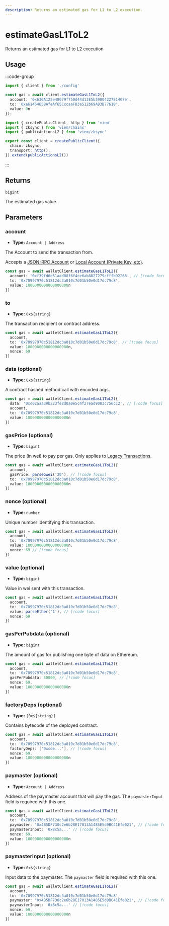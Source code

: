 ```yaml
---
description: Returns an estimated gas for L1 to L2 execution.
---
```


# estimateGasL1ToL2

Returns an estimated gas for L1 to L2 execution

## Usage

:::code-group
```ts [example.ts]
import { client } from './config'

const gas = await client.estimateGasL1ToL2({
  account: '0x636A122e48079f750d44d13E5b39804227E1467e',
  to: '0xa61464658AfeAf65CccaaFD3a512b69A83B77618',
  value: 0n
});
```

```ts [config.ts]
import { createPublicClient, http } from 'viem'
import { zksync } from 'viem/chains'
import { publicActionsL2 } from 'viem/zksync'

export const client = createPublicClient({
  chain: zksync,
  transport: http(),
}).extend(publicActionsL2())
```
:::

## Returns 

`bigint`

The estimated gas value.

## Parameters

### account

- **Type:** `Account | Address`

The Account to send the transaction from.

Accepts a [JSON-RPC Account](/docs/clients/wallet#json-rpc-accounts) or [Local Account (Private Key, etc)](/docs/clients/wallet#local-accounts-private-key-mnemonic-etc).

```ts
const gas = await walletClient.estimateGasL1ToL2({
  account: '0xf39fd6e51aad88f6f4ce6ab8827279cfffb92266', // [!code focus]
  to: '0x70997970c51812dc3a010c7d01b50e0d17dc79c8',
  value: 1000000000000000000n
})
```

### to

- **Type:** `0x${string}`

The transaction recipient or contract address.

```ts
const gas = await walletClient.estimateGasL1ToL2({
  account,
  to: '0x70997970c51812dc3a010c7d01b50e0d17dc79c8', // [!code focus]
  value: 1000000000000000000n,
  nonce: 69
})
```

### data (optional)

- **Type:** `0x${string}`

A contract hashed method call with encoded args.

```ts
const gas = await walletClient.estimateGasL1ToL2({
  data: '0xc02aaa39b223fe8d0a0e5c4f27ead9083c756cc2', // [!code focus]
  account,
  to: '0x70997970c51812dc3a010c7d01b50e0d17dc79c8',
  value: 1000000000000000000n
})
```

### gasPrice (optional)

- **Type:** `bigint`

The price (in wei) to pay per gas. Only applies to [Legacy Transactions](/docs/glossary/terms#legacy-transaction).

```ts
const gas = await walletClient.estimateGasL1ToL2({
  account,
  gasPrice: parseGwei('20'), // [!code focus]
  to: '0x70997970c51812dc3a010c7d01b50e0d17dc79c8',
  value: 1000000000000000000n
})
```

### nonce (optional)

- **Type:** `number`

Unique number identifying this transaction.

```ts
const gas = await walletClient.estimateGasL1ToL2({
  account,
  to: '0x70997970c51812dc3a010c7d01b50e0d17dc79c8',
  value: 1000000000000000000n,
  nonce: 69 // [!code focus]
})
```

### value (optional)

- **Type:** `bigint`

Value in wei sent with this transaction.

```ts
const gas = await walletClient.estimateGasL1ToL2({
  account,
  to: '0x70997970c51812dc3a010c7d01b50e0d17dc79c8',
  value: parseEther('1'), // [!code focus]
  nonce: 69
})
```

### gasPerPubdata (optional)

- **Type:** `bigint`

The amount of gas for publishing one byte of data on Ethereum.

```ts
const gas = await walletClient.estimateGasL1ToL2({
  account,
  to: '0x70997970c51812dc3a010c7d01b50e0d17dc79c8',
  gasPerPubdata: 50000, // [!code focus]
  nonce: 69,
  value: 1000000000000000000n
})
```

### factoryDeps (optional)

- **Type:** `[0x${string}]`

Contains bytecode of the deployed contract.

```ts
const gas = await walletClient.estimateGasL1ToL2({
  account,
  to: '0x70997970c51812dc3a010c7d01b50e0d17dc79c8',
  factoryDeps: ['0xcde...'], // [!code focus]
  nonce: 69,
  value: 1000000000000000000n
})
```

### paymaster (optional)

- **Type:** `Account | Address`

Address of the paymaster account that will pay the gas. The `paymasterInput` field is required with this one.

```ts
const gas = await walletClient.estimateGasL1ToL2({
  account,
  to: '0x70997970c51812dc3a010c7d01b50e0d17dc79c8',
  paymaster: '0x4B5DF730c2e6b28E17013A1485E5d9BC41Efe021', // [!code focus]
  paymasterInput: '0x8c5a...' // [!code focus]
  nonce: 69,
  value: 1000000000000000000n
})
```

### paymasterInput (optional)

- **Type:** `0x${string}`

Input data to the paymaster. The `paymaster` field is required with this one.

```ts
const gas = await walletClient.estimateGasL1ToL2({
  account,
  to: '0x70997970c51812dc3a010c7d01b50e0d17dc79c8',
  paymaster: '0x4B5DF730c2e6b28E17013A1485E5d9BC41Efe021', // [!code focus]
  paymasterInput: '0x8c5a...' // [!code focus]
  nonce: 69,
  value: 1000000000000000000n
})
```
